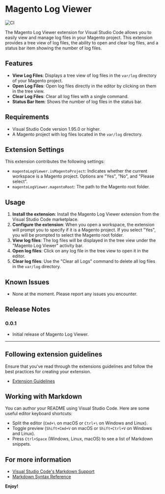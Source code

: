 # Magento Log Viewer

![CI](https://github.com/dermatz/magento-log-viewer/actions/workflows/ci.yml/badge.svg)

The Magento Log Viewer extension for Visual Studio Code allows you to easily view and manage log files in your Magento project. This extension provides a tree view of log files, the ability to open and clear log files, and a status bar item showing the number of log files.

## Features

- **View Log Files**: Displays a tree view of log files in the `var/log` directory of your Magento project.
- **Open Log Files**: Open log files directly in the editor by clicking on them in the tree view.
- **Clear Log Files**: Clear all log files with a single command.
- **Status Bar Item**: Shows the number of log files in the status bar.

## Requirements

- Visual Studio Code version 1.95.0 or higher.
- A Magento project with log files located in the `var/log` directory.

## Extension Settings

This extension contributes the following settings:

- `magentoLogViewer.isMagentoProject`: Indicates whether the current workspace is a Magento project. Options are "Yes", "No", and "Please select".
- `magentoLogViewer.magentoRoot`: The path to the Magento root folder.

## Usage

1. **Install the extension**: Install the Magento Log Viewer extension from the Visual Studio Code marketplace.
2. **Configure the extension**: When you open a workspace, the extension will prompt you to specify if it is a Magento project. If you select "Yes", you will be prompted to select the Magento root folder.
3. **View log files**: The log files will be displayed in the tree view under the "Magento Log Viewer" activity bar.
4. **Open log files**: Click on any log file in the tree view to open it in the editor.
5. **Clear log files**: Use the "Clear all Logs" command to delete all log files in the `var/log` directory.

## Known Issues

- None at the moment. Please report any issues you encounter.

## Release Notes

### 0.0.1

- Initial release of Magento Log Viewer.

---

## Following extension guidelines

Ensure that you've read through the extensions guidelines and follow the best practices for creating your extension.

* [Extension Guidelines](https://code.visualstudio.com/api/references/extension-guidelines)

## Working with Markdown

You can author your README using Visual Studio Code. Here are some useful editor keyboard shortcuts:

* Split the editor (`Cmd+\` on macOS or `Ctrl+\` on Windows and Linux).
* Toggle preview (`Shift+Cmd+V` on macOS or `Shift+Ctrl+V` on Windows and Linux).
* Press `Ctrl+Space` (Windows, Linux, macOS) to see a list of Markdown snippets.

## For more information

* [Visual Studio Code's Markdown Support](http://code.visualstudio.com/docs/languages/markdown)
* [Markdown Syntax Reference](https://help.github.com/articles/markdown-basics/)

**Enjoy!**
